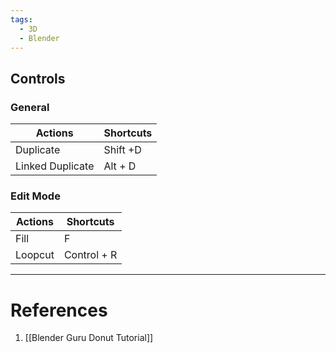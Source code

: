 ```yaml
---
tags:
  - 3D
  - Blender
---
```


## Controls
### General

| Actions          | Shortcuts |
| ---------------- | --------- |
| Duplicate        | Shift +D  |
| Linked Duplicate | Alt + D   |

### Edit Mode

| Actions | Shortcuts   |
| ------- | ----------- |
| Fill    | F           |
| Loopcut | Control + R |

---
# References
1. [[Blender Guru Donut Tutorial]]